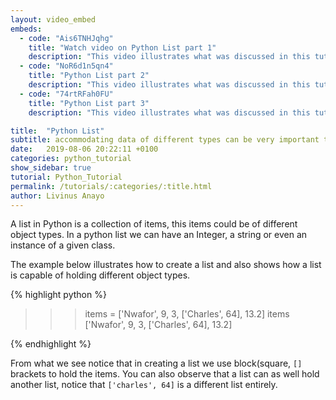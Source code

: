```yaml
---
layout: video_embed
embeds:
  - code: "Ais6TNHJqhg"
    title: "Watch video on Python List part 1"
    description: "This video illustrates what was discussed in this tutorial"
  - code: "NoR6d1n5qn4"
    title: "Python List part 2"
    description: "This video illustrates what was discussed in this tutorial"
  - code: "74rtRFah0FU"
    title: "Python List part 3"
    description: "This video illustrates what was discussed in this tutorial"

title:  "Python List"
subtitle: accommodating data of different types can be very important too!
date:   2019-08-06 20:22:11 +0100
categories: python_tutorial
show_sidebar: true
tutorial: Python_Tutorial
permalink: /tutorials/:categories/:title.html
author: Livinus Anayo
---
```


A list in Python is a collection of items, this items could be of different object types. In a python list we can have an Integer, a string or even an instance of a given class.

The example below illustrates how to create a list and also shows how a list is capable of holding different object types.

{% highlight python %}

>>> items = ['Nwafor', 9, 3, ['Charles', 64], 13.2]
>>> items
['Nwafor', 9, 3, ['Charles', 64], 13.2]

{% endhighlight %}

From what we see notice that in creating a list we use block(square, `[]` brackets to hold the items. You can also observe that a list can as well hold another list, notice that `['charles', 64]` is a different list entirely.
